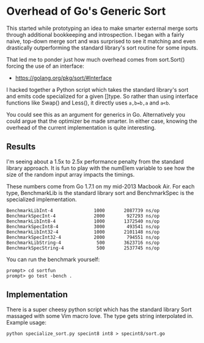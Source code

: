 # Overhead of Go's Generic Sort
This started while prototyping an idea to make smarter external merge sorts
through additional bookkeeping and introspection.  I began with a fairly naive,
top-down merge sort and was surprised to see it matching and even drastically
outperforming the standard library's sort routine for some inputs.

That led me to ponder just how much overhead comes from sort.Sort() forcing the
use of an interface:

* https://golang.org/pkg/sort/#Interface

I hacked together a Python script which takes the standard library's sort and
emits code specialized for a given []type.  So rather than using interface
functions like Swap() and Less(), it directly uses `a,b=b,a` and `a<b`.

You could see this as an argument for generics in Go.  Alternatively you could
argue that the optimizer be made smarter.  In either case, knowing the overhead
of the current implementation is quite interesting.

## Results
I'm seeing about a 1.5x to 2.5x performance penalty from the standard library
approach.  It is fun to play with the numElem variable to see how the size of
the random input array impacts the timings.

These numbers come from Go 1.7.1 on my mid-2013 Macbook Air.  For each type,
BenchmarkLib is the standard library sort and BenchmarkSpec is the specialized
implementation.

	BenchmarkLibInt-4       	    1000	   2087739 ns/op
	BenchmarkSpecInt-4      	    2000	    927293 ns/op
	BenchmarkLibInt8-4      	    1000	   1372540 ns/op
	BenchmarkSpecInt8-4     	    3000	    493541 ns/op
	BenchmarkLibInt32-4     	    1000	   2101148 ns/op
	BenchmarkSpecInt32-4    	    2000	    794551 ns/op
	BenchmarkLibString-4    	     500	   3623716 ns/op
	BenchmarkSpecString-4   	     500	   2537745 ns/op

You can run the benchmark yourself:

	prompt> cd sortfun
	prompt> go test -bench .

## Implementation
There is a super cheesy python script which has the standard library Sort
massaged with some Vim macro love.  The type gets string interpolated in.
Example usage:

	python specialize_sort.py specint8 int8 > specint8/sort.go
